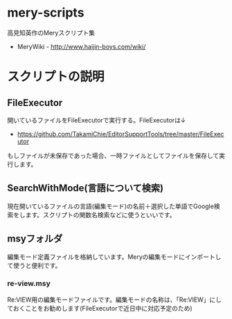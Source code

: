 # mery-scripts
高見知英作のMeryスクリプト集

 * MeryWiki - http://www.haijin-boys.com/wiki/

# スクリプトの説明

## FileExecutor
開いているファイルをFileExecutorで実行する。FileExecutorは↓

 * https://github.com/TakamiChie/EditorSupportTools/tree/master/FileExecutor

もしファイルが未保存であった場合、一時ファイルとしてファイルを保存して実行します。

## SearchWithMode(言語について検索)

現在開いているファイルの言語(編集モード)の名前＋選択した単語でGoogle検索をします。スクリプトの関数名検索などに使うといいです。

## msyフォルダ

編集モード定義ファイルを格納しています。Meryの編集モードにインポートして使うと便利です。

### re-view.msy

Re:VIEW用の編集モードファイルです。編集モードの名称は、「Re:VIEW」にしておくことをお勧めします(FileExecutorで近日中に対応予定のため)